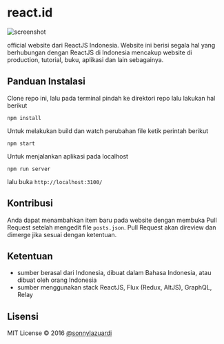 # react.id

![screenshot](http://react.id/pictures/screenshot.png)

official website dari ReactJS Indonesia. Website ini berisi segala hal yang berhubungan dengan ReactJS di Indonesia mencakup website di production, tutorial, buku, aplikasi dan lain sebagainya.

## Panduan Instalasi

Clone repo ini, lalu pada terminal pindah ke direktori repo lalu lakukan hal berikut

```
npm install
```

Untuk melakukan build dan watch perubahan file ketik perintah berikut

```
npm start
```

Untuk menjalankan aplikasi pada localhost

```
npm run server
```

lalu buka `http://localhost:3100/`

## Kontribusi

Anda dapat menambahkan item baru pada website dengan membuka Pull Request setelah mengedit file `posts.json`. Pull Request akan direview dan dimerge jika sesuai dengan ketentuan.

## Ketentuan

- sumber berasal dari Indonesia, dibuat dalam Bahasa Indonesia, atau dibuat oleh orang Indonesia
- sumber menggunakan stack ReactJS, Flux (Redux, AltJS), GraphQL, Relay

## Lisensi

MIT License &copy; 2016 [@sonnylazuardi](http://github.com/sonnylazuardi)
